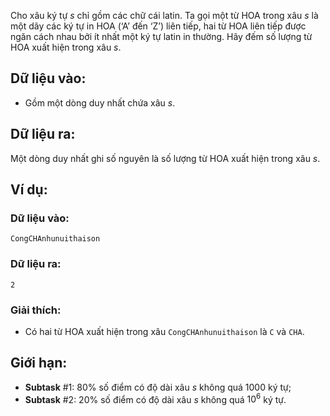 Cho xâu ký tự $s$ chỉ gồm các chữ cái latin. Ta gọi một từ HOA trong xâu $s$ là một dãy các ký tự in HOA (‘A’ đến ‘Z’) liên tiếp, hai từ HOA liên tiếp được ngăn cách nhau bởi ít nhất một ký tự latin in thường. Hãy đếm số lượng từ HOA xuất hiện trong xâu $s$.

## Dữ liệu vào:
- Gồm một dòng duy nhất chứa xâu $s$.

## Dữ liệu ra:
Một dòng duy nhất ghi số nguyên là số lượng từ HOA xuất hiện trong xâu $s$.

## Ví dụ:
### Dữ liệu vào:
```
CongCHAnhunuithaison
```

### Dữ liệu ra:
```
2
```

### Giải thích:
- Có hai từ HOA xuất hiện trong xâu `CongCHAnhunuithaison` là `C` và `CHA`.

## Giới hạn:
- **Subtask** $\#1:$ $80\%$ số điểm có độ dài xâu $s$ không quá $1000$ ký tự;
- **Subtask** $\#2:$ $20\%$ số điểm có độ dài xâu $s$ không quá $10^6$ ký tự.